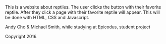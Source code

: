 This is a website about reptiles. The user clicks the button with their favorite reptile.
After they click a page with their favorite reptile will appear. This will be done with 
HTML, CSS and Javascript.

Andy Cho & Michael Smith, while studying at Epicodus, student project

Copyright 2016.
